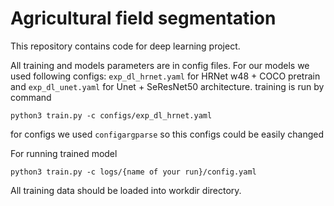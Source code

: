 # Agricultural field segmentation  
This repository contains code for deep learning project. 

All training and models parameters are in config files. For our models we used following configs: `exp_dl_hrnet.yaml` for HRNet w48 + COCO pretrain and `exp_dl_unet.yaml` for Unet + SeResNet50 architecture. training is run by command

```
python3 train.py -c configs/exp_dl_hrnet.yaml
```

for configs we used `configargparse` so this configs could be easily changed



For running trained model   


```
python3 train.py -c logs/{name of your run}/config.yaml
```

All training data should be loaded into workdir directory.